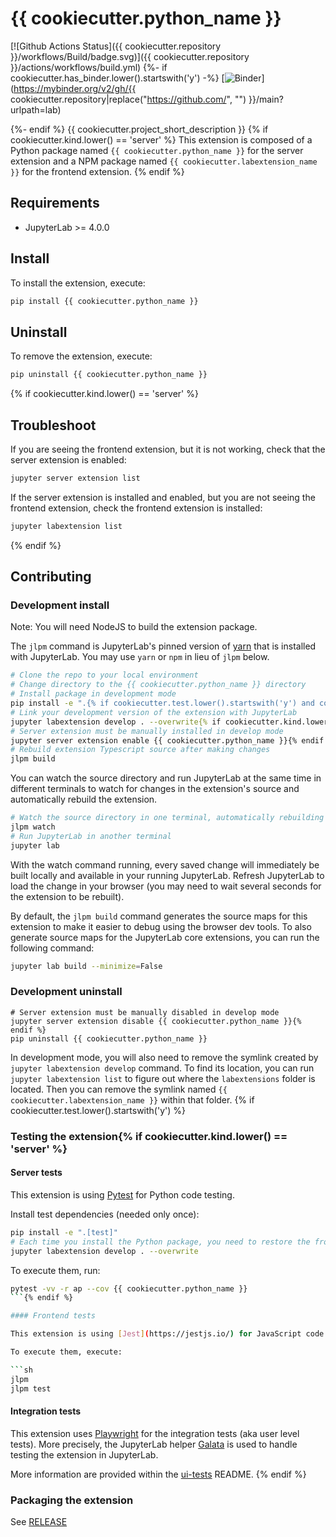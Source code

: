 # {{ cookiecutter.python_name }}

[![Github Actions Status]({{ cookiecutter.repository }}/workflows/Build/badge.svg)]({{ cookiecutter.repository }}/actions/workflows/build.yml)
{%- if cookiecutter.has_binder.lower().startswith('y') -%}
[![Binder](https://mybinder.org/badge_logo.svg)](https://mybinder.org/v2/gh/{{ cookiecutter.repository|replace("https://github.com/", "") }}/main?urlpath=lab)

{%- endif %}
{{ cookiecutter.project_short_description }}
{% if cookiecutter.kind.lower() == 'server' %}
This extension is composed of a Python package named `{{ cookiecutter.python_name }}`
for the server extension and a NPM package named `{{ cookiecutter.labextension_name }}`
for the frontend extension.
{% endif %}
## Requirements

- JupyterLab >= 4.0.0

## Install

To install the extension, execute:

```bash
pip install {{ cookiecutter.python_name }}
```

## Uninstall

To remove the extension, execute:

```bash
pip uninstall {{ cookiecutter.python_name }}
```
{% if cookiecutter.kind.lower() == 'server' %}
## Troubleshoot

If you are seeing the frontend extension, but it is not working, check
that the server extension is enabled:

```bash
jupyter server extension list
```

If the server extension is installed and enabled, but you are not seeing
the frontend extension, check the frontend extension is installed:

```bash
jupyter labextension list
```
{% endif %}
## Contributing

### Development install

Note: You will need NodeJS to build the extension package.

The `jlpm` command is JupyterLab's pinned version of
[yarn](https://yarnpkg.com/) that is installed with JupyterLab. You may use
`yarn` or `npm` in lieu of `jlpm` below.

```bash
# Clone the repo to your local environment
# Change directory to the {{ cookiecutter.python_name }} directory
# Install package in development mode
pip install -e ".{% if cookiecutter.test.lower().startswith('y') and cookiecutter.kind.lower() == 'server' %}[test]{% endif %}"
# Link your development version of the extension with JupyterLab
jupyter labextension develop . --overwrite{% if cookiecutter.kind.lower() == 'server' %}
# Server extension must be manually installed in develop mode
jupyter server extension enable {{ cookiecutter.python_name }}{% endif %}
# Rebuild extension Typescript source after making changes
jlpm build
```

You can watch the source directory and run JupyterLab at the same time in different terminals to watch for changes in the extension's source and automatically rebuild the extension.

```bash
# Watch the source directory in one terminal, automatically rebuilding when needed
jlpm watch
# Run JupyterLab in another terminal
jupyter lab
```

With the watch command running, every saved change will immediately be built locally and available in your running JupyterLab. Refresh JupyterLab to load the change in your browser (you may need to wait several seconds for the extension to be rebuilt).

By default, the `jlpm build` command generates the source maps for this extension to make it easier to debug using the browser dev tools. To also generate source maps for the JupyterLab core extensions, you can run the following command:

```bash
jupyter lab build --minimize=False
```

### Development uninstall

```bash{% if cookiecutter.kind.lower() == 'server' %}
# Server extension must be manually disabled in develop mode
jupyter server extension disable {{ cookiecutter.python_name }}{% endif %}
pip uninstall {{ cookiecutter.python_name }}
```

In development mode, you will also need to remove the symlink created by `jupyter labextension develop`
command. To find its location, you can run `jupyter labextension list` to figure out where the `labextensions`
folder is located. Then you can remove the symlink named `{{ cookiecutter.labextension_name }}` within that folder.
{% if cookiecutter.test.lower().startswith('y') %}
### Testing the extension{% if cookiecutter.kind.lower() == 'server' %}

#### Server tests

This extension is using [Pytest](https://docs.pytest.org/) for Python code testing.

Install test dependencies (needed only once):

```sh
pip install -e ".[test]"
# Each time you install the Python package, you need to restore the front-end extension link
jupyter labextension develop . --overwrite
```

To execute them, run:

```sh
pytest -vv -r ap --cov {{ cookiecutter.python_name }}
```{% endif %}

#### Frontend tests

This extension is using [Jest](https://jestjs.io/) for JavaScript code testing.

To execute them, execute:

```sh
jlpm
jlpm test
```

#### Integration tests

This extension uses [Playwright](https://playwright.dev/docs/intro/) for the integration tests (aka user level tests).
More precisely, the JupyterLab helper [Galata](https://github.com/jupyterlab/jupyterlab/tree/master/galata) is used to handle testing the extension in JupyterLab.

More information are provided within the [ui-tests](./ui-tests/README.md) README.
{% endif %}
### Packaging the extension

See [RELEASE](RELEASE.md)
